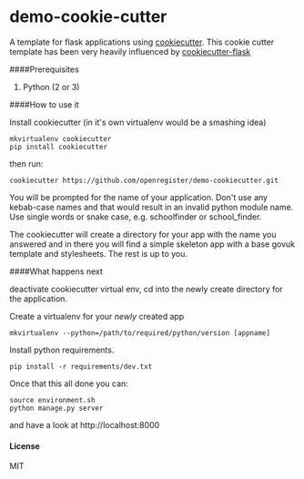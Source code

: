 demo-cookie-cutter
==================

A template for flask applications using [cookiecutter](https://github.com/audreyr/cookiecutter). This cookie cutter template has been very heavily influenced by [cookiecutter-flask](https://github.com/sloria/cookiecutter-flask)

####Prerequisites

1. Python (2 or 3)


####How to use it

Install cookiecutter (in it's own virtualenv would be a smashing idea)
```
mkvirtualenv cookiecutter
pip install cookiecutter
```

then run:

```
cookiecutter https://github.com/openregister/demo-cookiecutter.git
```

You will be prompted for the name of your application. Don't use any kebab-case names and that would result in an invalid python module name. Use single words or snake case, e.g. schoolfinder or school_finder.

The cookiecutter will create a directory for your app with the name you answered and in there you will find a simple skeleton app with a base govuk template and stylesheets. The rest is up to you.


####What happens next

deactivate cookiecutter virtual env, cd into the newly create directory for the application.

Create a virtualenv for your *newly* created app
```
mkvirtualenv --python=/path/to/required/python/version [appname]
```

Install python requirements.
```
pip install -r requirements/dev.txt
```

Once that this all done you can:
```
source environment.sh
python manage.py server
```
and have a look at http://localhost:8000


#### License
MIT
